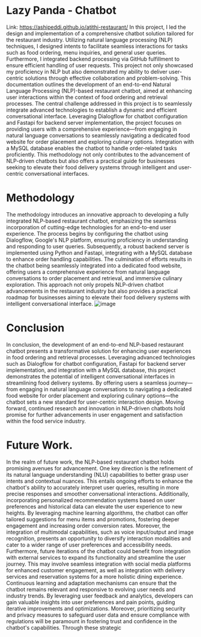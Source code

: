 # Lazy Panda - Chatbot
Link: https://ashipeddi.github.io/atithi-restaurant/
In this project, I led the design and implementation of a comprehensive chatbot solution tailored for the restaurant industry. Utilizing natural language processing (NLP) techniques, I designed intents to facilitate seamless interactions for tasks such as food ordering, menu inquiries, and general user queries. Furthermore, I integrated backend processing via GitHub fulfillment to ensure efficient handling of user requests. This project not only showcased my proficiency in NLP but also demonstrated my ability to deliver user-centric solutions through effective collaboration and problem-solving.
This documentation outlines the development of an end-to-end Natural Language Processing (NLP)-based restaurant chatbot, aimed at enhancing user interactions within the context of food ordering and retrieval processes. The central challenge addressed in this project is to seamlessly integrate advanced technologies to establish a dynamic and efficient conversational interface. Leveraging Dialogflow for chatbot configuration and Fastapi for backend server implementation, the project focuses on providing users with a comprehensive experience—from engaging in natural language conversations to seamlessly navigating a dedicated food website for order placement and exploring culinary options. Integration with a MySQL database enables the chatbot to handle order-related tasks proficiently. This methodology not only contributes to the advancement of NLP-driven chatbots but also offers a practical guide for businesses seeking to elevate their food delivery systems through intelligent and user-centric conversational interfaces.

# Methodology

The methodology introduces an innovative approach to developing a fully integrated NLP-based restaurant chatbot, emphasizing the seamless incorporation of cutting-edge technologies for an end-to-end user experience. The process begins by configuring the chatbot using Dialogflow, Google's NLP platform, ensuring proficiency in understanding and responding to user queries. Subsequently, a robust backend server is implemented using Python and Fastapi, integrating with a MySQL database to enhance order handling capabilities. The culmination of efforts results in the chatbot being seamlessly integrated into a dedicated food website, offering users a comprehensive experience from natural language conversations to order placement and retrieval, and immersive culinary exploration. This approach not only propels NLP-driven chatbot advancements in the restaurant industry but also provides a practical roadmap for businesses aiming to elevate their food delivery systems with intelligent conversational interface.
![image](https://github.com/Navin1005/Restaurent_Chatbot/assets/50318052/d694e687-e161-4ef0-b7e5-9b1c5bb562f8)

# Conclusion
In conclusion, the development of an end-to-end NLP-based restaurant chatbot presents a transformative solution for enhancing user experiences in food ordering and retrieval processes. Leveraging advanced technologies such as Dialogflow for chatbot configuration, Fastapi for backend server implementation, and integration with a MySQL database, this project demonstrates the potential of intelligent conversational interfaces in streamlining food delivery systems. By offering users a seamless journey—from engaging in natural language conversations to navigating a dedicated food website for order placement and exploring culinary options—the chatbot sets a new standard for user-centric interaction design. Moving forward, continued research and innovation in NLP-driven chatbots hold promise for further advancements in user engagement and satisfaction within the food service industry.

# Future Work.
In the realm of future work, the NLP-based restaurant chatbot holds promising avenues for advancement. One key direction is the refinement of its natural language understanding (NLU) capabilities to better grasp user intents and contextual nuances. This entails ongoing efforts to enhance the chatbot's ability to accurately interpret user queries, resulting in more precise responses and smoother conversational interactions. Additionally, incorporating personalized recommendation systems based on user preferences and historical data can elevate the user experience to new heights. By leveraging machine learning algorithms, the chatbot can offer tailored suggestions for menu items and promotions, fostering deeper engagement and increasing order conversion rates. Moreover, the integration of multimodal capabilities, such as voice input/output and image recognition, presents an opportunity to diversify interaction modalities and cater to a wider range of user preferences and accessibility needs.
Furthermore, future iterations of the chatbot could benefit from integration with external services to expand its functionality and streamline the user journey. This may involve seamless integration with social media platforms for enhanced customer engagement, as well as integration with delivery services and reservation systems for a more holistic dining experience. Continuous learning and adaptation mechanisms can ensure that the chatbot remains relevant and responsive to evolving user needs and industry trends. By leveraging user feedback and analytics, developers can gain valuable insights into user preferences and pain points, guiding iterative improvements and optimizations. Moreover, prioritizing security and privacy measures to safeguard user data and ensure compliance with regulations will be paramount in fostering trust and confidence in the chatbot's capabilities. Through these strategic 


